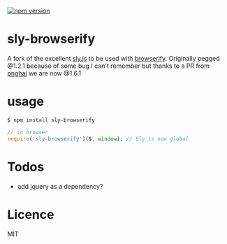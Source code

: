 [![npm version](https://badge.fury.io/js/sly-browserify.svg)](https://badge.fury.io/js/sly-browserify)

# sly-browserify
A fork of the excellent [sly.js](https://github.com/darsain/sly) to be used with [browserify](http://browserify.org). Originally pegged @1.2.1 because of some bug I can't remember but thanks to a PR from [pnghai](https://github.com/pnghai) we are now @1.6.1

# usage
```shell
$ npm install sly-browserify
```
```javascript
// in browser
require('sly-browserify')($, window); // Sly is now global
```

# Todos
- add jquery as a dependency?

# Licence
MIT
